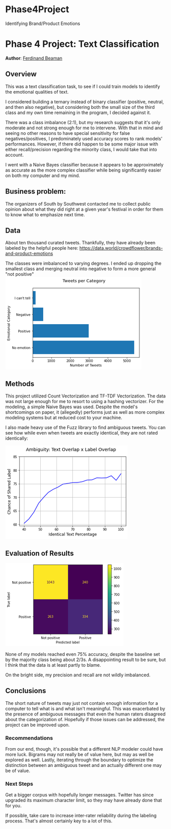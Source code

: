 # Phase4Project
Identifying Brand/Product Emotions
# Phase 4 Project: Text Classification
**Author**: [Ferdinand Beaman](mailto:ferdinand.beaman@gmail.com)

## Overview

This was a text classification task, to see if I could train models to identify the emotional qualities of text.

I considered building a ternary instead of binary classifier (positive, neutral, and then also negative), but considering both the small size of the third class and my own time remaining in the program, I decided against it.

There was a class imbalance (2:1), but my research suggests that it's only moderate and not strong enough for me to intervene. With that in mind and seeing no other reasons to have special sensitivity for false negatives/positives, I predominately used accuracy scores to rank models' performances. However, if there did happen to be some major issue with either recall/precision regarding the minority class, I would take that into account.

I went with a Naive Bayes classifier because it appears to be approximately as accurate as the more complex classifier while being significantly easier on both my computer and my mind.

## Business problem: 
The organizers of South by Southwest contacted me to collect public opinion about what they did right at a given year's festival in order for them to know what to emphasize next time.

## Data

About ten thousand curated tweets. Thankfully, they have already been labeled by the helpful people here: https://data.world/crowdflower/brands-and-product-emotions

The classes were imbalanced to varying degrees. I ended up dropping the smallest class and merging neutral into negative to form a more general "not positive"
![img](./Images/Bar.png)

## Methods

This project utilized Count Vectorization and TF-TDF Vectorization. The data was not large enough for me to resort to using a hashing vectorizer.
For the modeling, a simple Naive Bayes was used. Despite the model's shortcomings on paper, it (allegedly) performs just as well as more complex modeling systems but at reduced cost to your machine.

I also made heavy use of the Fuzz library to find ambiguous tweets. You can see how while even when tweets are exactly identical, they are not rated identically:

![img](./Images/Ambiguity.png)

## Evaluation of Results

![img](./Images/FinalCM.png)

None of my models reached even 75% accuracy, despite the baseline set by the majority class being about 2/3s. A disappointing result to be sure, but I think that the data is at least partly to blame.

On the bright side, my precision and recall are not wildly imbalanced.

## Conclusions

The short nature of tweets may just not contain enough information for a computer to tell what is and what isn't meaningful. This was exacerbated by the presence of ambiguous messages that even the human raters disagreed about the categorization of. Hopefully if those issues can be addressed, the project can be improved upon.

### Recommendations
From our end, though, it's possible that a different NLP modeler could have more luck. Bigrams may not really be of value here, but may as well be explored as well.
Lastly, iterating through the boundary to optimize the distinction between an ambiguous tweet and an actually different one may be of value.

### Next Steps

Get a bigger corpus with hopefully longer messages. Twitter has since upgraded its maximum character limit, so they may have already done that for you.

If possible, take care to increase inter-rater reliability during the labeling process. That's almost certainly key to a lot of this.
